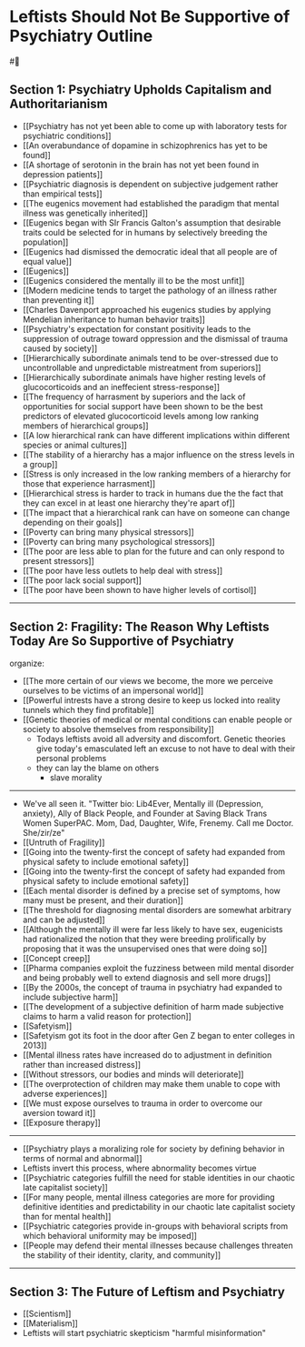 # Leftists Should Not Be Supportive of Psychiatry Outline

#💭 

## Section 1: Psychiatry Upholds Capitalism and Authoritarianism

- [[Psychiatry has not yet been able to come up with laboratory tests for psychiatric conditions]]
- [[An overabundance of dopamine in schizophrenics has yet to be found]]
- [[A shortage of serotonin in the brain has not yet been found in depression patients]]
- [[Psychiatric diagnosis is dependent on subjective judgement rather than empirical tests]]
- [[The eugenics movement had established the paradigm that mental illness was genetically inherited]]
- [[Eugenics began with SIr Francis Galton's assumption that desirable traits could be selected for in humans by selectively breeding the population]]
- [[Eugenics had dismissed the democratic ideal that all people are of equal value]]
- [[Eugenics]]
- [[Eugenics considered the mentally ill to be the most unfit]]
- [[Modern medicine tends to target the pathology of an illness rather than preventing it]]
- [[Charles Davenport approached his eugenics studies by applying Mendelian inheritance to human behavior traits]]
- [[Psychiatry's expectation for constant positivity leads to the suppression of outrage toward oppression and the dismissal of trauma caused by society]]
- [[Hierarchically subordinate animals tend to be over-stressed due to uncontrollable and unpredictable mistreatment from superiors]]
- [[Hierarchically subordinate animals have higher resting levels of glucocorticoids and an ineffecient stress-response]]
- [[The frequency of harrasment by superiors and the lack of opportunities for social support have been shown to be the best predictors of elevated glucocorticoid levels among low ranking members of hierarchical groups]]
- [[A low hierarchical rank can have different implications within different species or animal cultures]]
- [[The stability of a hierarchy has a major influence on the stress levels in a group]]
- [[Stress is only increased in the low ranking members of a hierarchy for those that experience harrasment]]
- [[Hierarchical stress is harder to track in humans due the the fact that they can excel in at least one hierarchy they're apart of]]
- [[The impact that a hierarchical rank can have on someone can change depending on their goals]]
- [[Poverty can bring many physical stressors]]
- [[Poverty can bring many psychological stressors]]
- [[The poor are less able to plan for the future and can only respond to present stressors]]
- [[The poor have less outlets to help deal with stress]]
- [[The poor lack social support]]
- [[The poor have been shown to have higher levels of cortisol]]

___

## Section 2: Fragility: The Reason Why Leftists Today Are So Supportive of Psychiatry

organize: 

- [[The more certain of our views we become, the more we perceive ourselves to be victims of an impersonal world]]
- [[Powerful intrests have a strong desire to keep us locked into reality tunnels which they find profitable]]
- [[Genetic theories of medical or mental conditions can enable people or society to absolve themselves from responsibility]]
    - Todays leftists avoid all adversity and discomfort. Genetic theories give today's emasculated left an excuse to not have to deal with their personal problems
    - they can lay the blame on others
        - slave morality

___

- We've all seen it. "Twitter bio: Lib4Ever, Mentally ill (Depression, anxiety), Ally of Black People, and Founder at Saving Black Trans Women SuperPAC. Mom, Dad, Daughter, Wife, Frenemy. Call me Doctor. She/zir/ze"
- [[Untruth of Fragility]]
- [[Going into the twenty-first the concept of safety had expanded from physical safety to include emotional safety]]
- [[Going into the twenty-first the concept of safety had expanded from physical safety to include emotional safety]]
- [[Each mental disorder is defined by a precise set of symptoms, how many must be present, and their duration]]
- [[The threshold for diagnosing mental disorders are somewhat arbitrary and can be adjusted]]
- [[Although the mentally ill were far less likely to have sex, eugenicists had rationalized the notion that they were breeding prolifically by proposing that it was the unsupervised ones that were doing so]]
- [[Concept creep]]
- [[Pharma companies exploit the fuzziness between mild mental disorder and being probably well to extend diagnosis and sell more drugs]]
- [[By the 2000s, the concept of trauma in psychiatry had expanded to include subjective harm]]
- [[The development of a subjective definition of harm made subjective claims to harm a valid reason for protection]]
- [[Safetyism]]
- [[Safetyism got its foot in the door after Gen Z began to enter colleges in 2013]]
- [[Mental illness rates have increased do to adjustment in definition rather than increased distress]]
- [[Without stressors, our bodies and minds will deteriorate]]
- [[The overprotection of children may make them unable to cope with adverse experiences]]
- [[We must expose ourselves to trauma in order to overcome our aversion toward it]]
- [[Exposure therapy]]

___

- [[Psychiatry plays a moralizing role for society by defining behavior in terms of normal and abnormal]]
- Leftists invert this process, where abnormality becomes virtue
- [[Psychiatric categories fulfill the need for stable identities in our chaotic late capitalist society]]
- [[For many people, mental illness categories are more for providing definitive identities and predictability in our chaotic late capitalist society than for mental health]]
- [[Psychiatric categories provide in-groups with behavioral scripts from which behavioral uniformity may be imposed]]
- [[People may defend their mental illnesses because challenges threaten the stability of their identity, clarity, and community]]

___

## Section 3: The Future of Leftism and Psychiatry

- [[Scientism]]
- [[Materialism]]
- Leftists will start psychiatric skepticism "harmful misinformation"